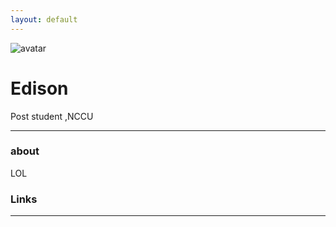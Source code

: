 ```yaml
---
layout: default
---
```


![avatar](avatar.jpg)

# Edison

Post student  ,NCCU

- - -

### about

LOL

### Links



- - -
